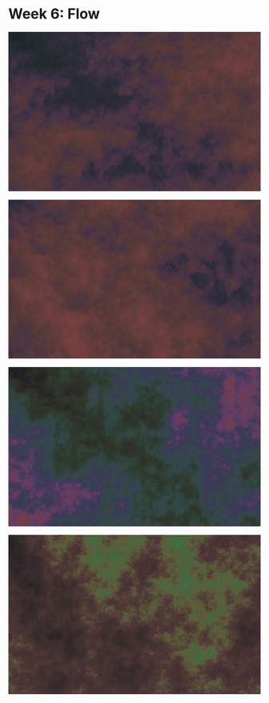 # Week 6: Flow

![](docs/2018-7-10-13-23-0-flow.png)

![](docs/2018-7-10-13-23-27-flow.png)

![](docs/2018-7-10-13-37-25-flow.png)

![](docs/2018-7-10-13-38-29-flow.png)
